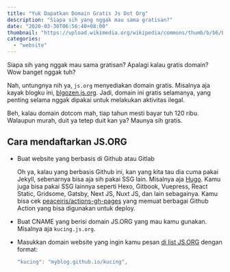 ```yaml
---
title: "Yuk Dapatkan Domain Gratis Js Dot Org"
description: "Siapa sih yang nggak mau sama gratisan?"
date: "2020-03-30T06:56:40+08:00"
thumbnail: "https://upload.wikimedia.org/wikipedia/commons/thumb/b/b6/Badge_js-strict.svg/555px-Badge_js-strict.svg.png"
categories:
  - "website"
---
```


Siapa sih yang nggak mau sama gratisan? Apalagi kalau gratis domain? Wow banget nggak tuh?

Nah, untungnya nih ya, `js.org` menyediakan domain gratis. Misalnya aja kayak blogku ini, [blgozen.js.org](https://blogzen.js.org). Jadi, domain ini gratis selamanya, yang penting selama nggak dipakai untuk melakukan aktivitas ilegal.

Beh, kalau domain dotcom mah, tiap tahun mesti bayar tuh 120 ribu. Walaupun murah, duit ya tetep duit kan ya? Maunya sih gratis.

## Cara mendaftarkan JS.ORG

- Buat website yang berbasis di Github atau Gitlab

	Oh ya, kalau yang berbasis Github ini, kan yang kita tau dia cuma pakai Jekyll, sebenarnya bisa aja sih pakai SSG lain. Misalnya aja [Hugo](/post/deploy-hugo-di-github/). Kamu juga bisa pakai SSG lainnya seperti Hexo, Gitbook, Vuepress, React Static, Gridsome, Gatsby, Next JS, Nuxt JS, dan lain sebagainya. Kamu bisa cek [peaceiris/actions-gh-pages](https://github.com/peaceiris/actions-gh-pages) yang memuat berbagai Github Action yang bisa digunakan untuk deploy.

- Buat CNAME yang berisi domain JS.ORG yang mau kamu gunakan. Misalnya aja `kucing.js.org`.
- Masukkan domain website yang ingin kamu pesan [di list JS.ORG](https://github.com/js-org/js.org/blob/master/cnames_active.js) dengan format:

	```javascript
	"kucing": "myblog.github.io/kucing",
	```